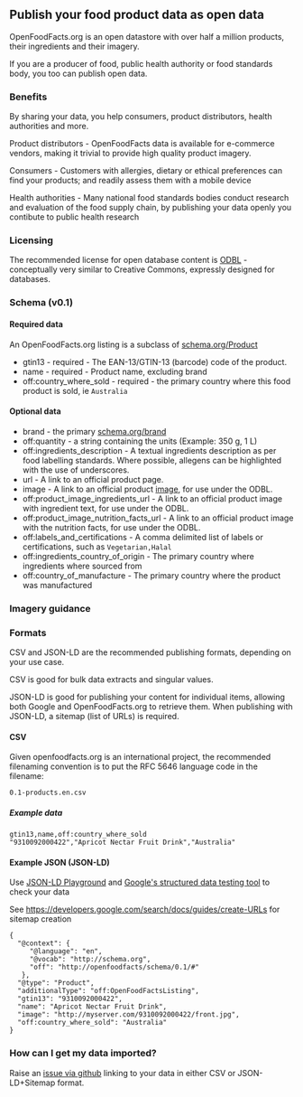 ## Publish your food product data as open data

OpenFoodFacts.org is an open datastore with over half a million products, their ingredients and their imagery.

If you are a producer of food, public health authority or food standards body, you too can publish open data.

### Benefits
By sharing your data, you help consumers, product distributors, health authorities and more.

Product distributors - OpenFoodFacts data is available for e-commerce vendors, making it trivial to provide high quality product imagery.

Consumers - Customers with allergies, dietary or ethical preferences can find your products; and readily assess them with a mobile device

Health authorities - Many national food standards bodies conduct research and evaluation of the food supply chain, by publishing your data openly you contibute to public health research

### Licensing

The recommended license for open database content is [ODBL](https://opendatacommons.org/licenses/odbl/) - conceptually very similar to Creative Commons, expressly designed for databases.

### Schema (v0.1)

#### Required data
An OpenFoodFacts.org listing is a subclass of [schema.org/Product](http://schema.org/Product)
 * gtin13	- required - The EAN-13/GTIN-13 (barcode) code of the product.
 * name - required - Product name, excluding brand
 * off:country_where_sold - required - the primary country where this food product is sold, ie ```Australia```

#### Optional data
 * brand - the primary [schema.org/brand](http://schema.org/brand)
 * off:quantity - a string containing the units (Example: 350 g, 1 L)
 * off:ingredients_description - A textual ingredients description as per food labelling standards. Where possible, allegens can be highlighted with the use of underscores.
 * url - A link to an official product page.
 * image - A link to an official product [image](http://schema.org/image), for use under the ODBL.
 * off:product_image_ingredients_url - A link to an official product image with ingredient text, for use under the ODBL.
 * off:product_image_nutrition_facts_url - A link to an official product image with the nutrition facts, for use under the ODBL.
 * off:labels_and_certifications - A comma delimited list of labels or certifications, such as ```Vegetarian,Halal```
 * off:ingredients_country_of_origin - The primary country where ingredients where sourced from
 * off:country_of_manufacture - The primary country where the product was manufactured

### Imagery guidance


### Formats
CSV and JSON-LD are the recommended publishing formats, depending on your use case.

CSV is good for bulk data extracts and singular values.

JSON-LD is good for publishing your content for individual items, allowing both Google and OpenFoodFacts.org to retrieve them.
When publishing with JSON-LD, a sitemap (list of URLs) is required.

#### CSV
Given openfoodfacts.org is an international project, the recommended filenaming convention is to put the RFC 5646 language code in the filename:
```
0.1-products.en.csv
```

##### Example data
```
gtin13,name,off:country_where_sold
"9310092000422","Apricot Nectar Fruit Drink","Australia"
```
#### Example JSON (JSON-LD)
Use [JSON-LD Playground](https://json-ld.org/playground/) and [Google's structured data testing tool](https://search.google.com/structured-data/testing-tool/) to check your data

See https://developers.google.com/search/docs/guides/create-URLs for sitemap creation

```
{
  "@context": {
     "@language": "en", 
     "@vocab": "http://schema.org",
     "off": "http://openfoodfacts/schema/0.1/#"
   },
  "@type": "Product",
  "additionalType": "off:OpenFoodFactsListing",
  "gtin13": "9310092000422",
  "name": "Apricot Nectar Fruit Drink",
  "image": "http://myserver.com/9310092000422/front.jpg",
  "off:country_where_sold": "Australia"
}
```

### How can I get my data imported?
Raise an [issue via github](https://github.com/openfoodfacts/openfoodfacts-server/issues) linking to your data in either CSV or JSON-LD+Sitemap format.

